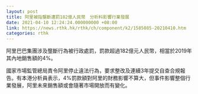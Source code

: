 ```yaml
---
layout: post
title: 阿里被指壟斷遭罰182億人民幣　分析料影響行業發展
date: 2021-04-10 12:24:24.000000000 +08:00
link: https://news.rthk.hk/rthk/ch/component/k2/1585085-20210410.htm
categories: rthk
---
```


阿里巴巴集團涉及壟斷行為被行政處罰，罰款超過182億元人民幣，相當於2019年其內地銷售額的4%。

國家市場監管總局責令阿里停止違法行為，要求整改及連續3年提交自查合規報告。有本港分析員表示，4%罰款額對阿里的財務影響不算大，但事件影響整個行業發展，阿里未來銷售額或會隨著市場開放而有變化。
